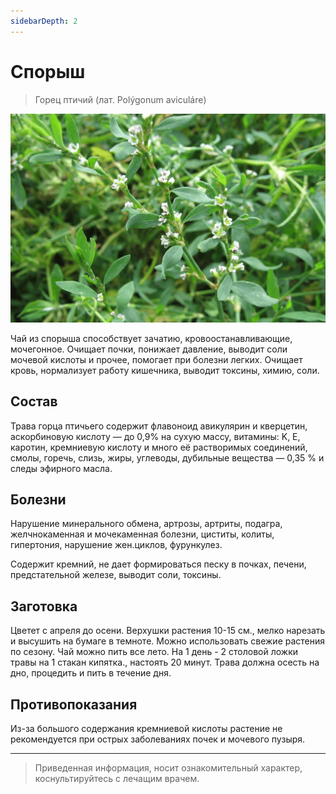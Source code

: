 ```yaml
---
sidebarDepth: 2
---
```


# Спорыш
> Горец птичий (лат. Polýgonum aviculáre)

![Polygonum Aviculare](./polygonum_aviculare.png)

Чай из спорыша способствует зачатию, кровоостанавливающие, мочегонное.
Очищает почки, понижает давление, выводит соли мочевой кислоты и прочее,
помогает при болезни легких. Очищает кровь, нормализует работу кишечника,
выводит токсины, химию, соли.

## Состав

Трава горца птичьего содержит флавоноид авикулярин и кверцетин,
аскорбиновую кислоту — до 0,9% на сухую массу, витамины: K, E, каротин,
кремниевую кислоту и много её растворимых соединений, смолы, горечь, слизь,
жиры, углеводы, дубильные вещества — 0,35 % и следы эфирного масла.

## Болезни

Нарушение минерального обмена, артрозы, артриты, подагра, желчнокаменная
и мочекаменная болезни, циститы, колиты, гипертония, нарушение жен.циклов,
фурункулез.


Содержит кремний, не дает формироваться песку в почках, печени, предстательной
железе, выводит соли, токсины.

## Заготовка

Цветет с апреля до осени. Верхушки растения 10-15 см., мелко нарезать
и высушить на бумаге в темноте. Можно использовать свежие растения по сезону.
Чай можно пить все лето. На 1 день - 2 столовой ложки травы на 1 стакан
кипятка., настоять 20 минут. Трава должна осесть на дно, процедить и пить
в течение дня.

## Противопоказания

Из-за большого содержания кремниевой кислоты растение не рекомендуется
при острых заболеваниях почек и мочевого пузыря.

---

> Приведенная информация, носит ознакомительный характер, коснультируйтесь с лечащим врачем.
